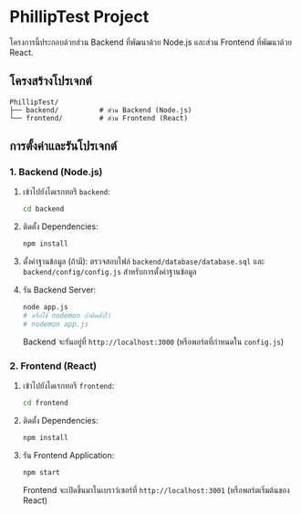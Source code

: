 # PhillipTest Project

โครงการนี้ประกอบด้วยส่วน Backend ที่พัฒนาด้วย Node.js และส่วน Frontend ที่พัฒนาด้วย React.

## โครงสร้างโปรเจกต์

```
PhillipTest/
├── backend/          # ส่วน Backend (Node.js)
└── frontend/         # ส่วน Frontend (React)
```

## การตั้งค่าและรันโปรเจกต์

### 1. Backend (Node.js)

1.  เข้าไปยังไดเรกทอรี `backend`:
    ```bash
    cd backend
    ```

2.  ติดตั้ง Dependencies:
    ```bash
    npm install
    ```

3.  ตั้งค่าฐานข้อมูล (ถ้ามี):
    ตรวจสอบไฟล์ `backend/database/database.sql` และ `backend/config/config.js` สำหรับการตั้งค่าฐานข้อมูล

4.  รัน Backend Server:
    ```bash
    node app.js
    # หรือใช้ nodemon ถ้าติดตั้งไว้
    # nodemon app.js
    ```
    Backend จะรันอยู่ที่ `http://localhost:3000` (หรือพอร์ตที่กำหนดใน `config.js`)

### 2. Frontend (React)

1.  เข้าไปยังไดเรกทอรี `frontend`:
    ```bash
    cd frontend
    ```

2.  ติดตั้ง Dependencies:
    ```bash
    npm install
    ```

3.  รัน Frontend Application:
    ```bash
    npm start
    ```
    Frontend จะเปิดขึ้นมาในเบราว์เซอร์ที่ `http://localhost:3001` (หรือพอร์ตเริ่มต้นของ React)